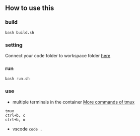 ## How to use this
### build
`bash build.sh`
### setting
Connect your code folder to workspace folder [here](workspace)
### run
`bash run.sh`
### use
- multiple terminals in the container [More commands of tmux](https://binibini.notion.site/how-to-use-tmux-98d24ee29b7a4612a37596f3f87807ed)
```
tmux
ctrl+b, c
ctrl+b, o
```
- vscode `code .`
